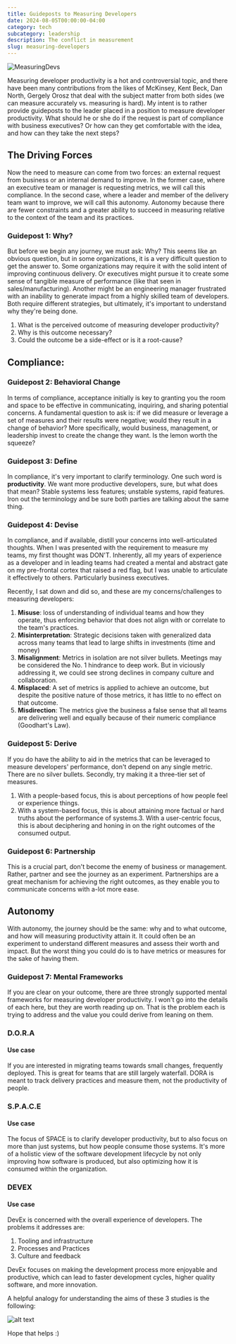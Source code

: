 ```yaml
---
title: Guideposts to Measuring Developers
date: 2024-08-05T00:00:00-04:00
category: tech
subcategory: leadership
description: The conflict in measurement
slug: measuring-developers
---
```


![MeasuringDevs](images/MeasuringDevelopers.png)

Measuring developer productivity is a hot and controversial topic, and there have been many contributions from the likes
of McKinsey, Kent Beck, Dan North, Gergely Orosz that deal with the subject matter from both sides (we can measure
accurately vs. measuring is hard). My intent is to rather provide guideposts to the leader placed in a position to
measure developer productivity. What should he or she do if the request is part of compliance with business executives?
Or how can they get comfortable with the idea, and how can they take the next steps?

## The Driving Forces

Now the need to measure can come from two forces: an external request from business or an internal demand to improve. In
the former case, where an executive team or manager is requesting metrics, we will call this compliance. In the second
case, where a leader and member of the delivery team want to improve, we will call this autonomy. Autonomy because there
are fewer constraints and a greater ability to succeed in measuring relative to the context of the team and its
practices.

### Guidepost 1: Why?

But before we begin any journey, we must ask: Why? This seems like an obvious question, but in some organizations, it is
a very difficult question to get the answer to. Some organizations may require it with the solid intent of improving
continuous delivery. Or executives might pursue it to create some sense of tangible measure of performance (like that
seen in sales/manufacturing). Another might be an engineering manager frustrated with an inability to generate impact
from a highly skilled team of developers. Both require different strategies, but ultimately, it's important to
understand why they're being done.

1. What is the perceived outcome of measuring developer productivity?
2. Why is this outcome necessary?
3. Could the outcome be a side-effect or is it a root-cause?

## Compliance:

### Guidepost 2: Behavioral Change

In terms of compliance, acceptance initially is key to granting you the room and space to be effective in communicating,
inquiring, and sharing potential concerns. A fundamental question to ask is: if we did measure or leverage a set of
measures and their results were negative; would they result in a change of behavior? More specifically, would business,
management, or leadership invest to create the change they want. Is the lemon worth the squeeze?

### Guidepost 3: Define

In compliance, it's very important to clarify terminology. One such word is **productivity**. We want more productive
developers, sure, but what does that mean? Stable systems less features; unstable systems, rapid features. Iron out the
terminology and be sure both parties are talking about the same thing.

### Guidepost 4: Devise

In compliance, and if available, distill your concerns into well-articulated thoughts. When I was presented with the
requirement to measure my teams, my first thought was DON'T. Inherently, all my years of experience as a developer and
in leading teams had created a mental and abstract gate on my pre-frontal cortex that raised a red flag, but I was
unable to articulate it effectively to others. Particularly business executives.

Recently, I sat down and did so, and these are my concerns/challenges to measuring developers:

1. **Misuse**: loss of understanding of individual teams and how they operate, thus enforcing behavior that does not
   align with or correlate to the team's practices.
2. **Misinterpretation**: Strategic decisions taken with generalized data across many teams that lead to large shifts in
   investments (time and money)
3. **Misalignment**: Metrics in isolation are not silver bullets. Meetings may be considered the No. 1 hindrance to deep
   work. But in viciously addressing it, we could see strong declines in company culture and collaboration.
4. **Misplaced**: A set of metrics is applied to achieve an outcome, but despite the positive nature of those metrics,
   it has little to no effect on that outcome.
5. **Misdirection**: The metrics give the business a false sense that all teams are delivering well and equally because
   of their numeric compliance (Goodhart's Law).

### Guidepost 5: Derive

If you do have the ability to aid in the metrics that can be leveraged to measure developers' performance, don't depend
on any single metric. There are no silver bullets. Secondly, try making it a three-tier set of measures.

1. With a people-based focus, this is about perceptions of how people feel or experience things.
2. With a system-based focus, this is about attaining more factual or hard truths about the performance of systems.3.
With a user-centric focus, this is about deciphering and honing in on the right outcomes of the consumed output.

### Guidepost 6: Partnership

This is a crucial part, don't become the enemy of business or management. Rather, partner and see the journey as an
experiment. Partnerships are a great mechanism for achieving the right outcomes, as they enable you to communicate
concerns with a-lot more ease.

## Autonomy

With autonomy, the journey should be the same: why and to what outcome, and how will measuring productivity attain it.
It could often be an experiment to understand different measures and assess their worth and impact. But the worst thing
you could do is to have metrics or measures for the sake of having them.

### Guidepost 7: Mental Frameworks

If you are clear on your outcome, there are three strongly supported mental frameworks for measuring developer
productivity. I won't go into the details of each here, but they are worth reading up on. That is the problem each is
trying to address and the value you could derive from leaning on them.

### D.O.R.A

#### Use case

If you are interested in migrating teams towards small changes, frequently deployed. This is great for teams that are
still largely waterfall. DORA is meant to track delivery practices and measure them, not the productivity of people.

### S.P.A.C.E

#### Use case

The focus of SPACE is to clarify developer productivity, but to also focus on more than just systems, but how people
consume those systems. It's more of a holistic view of the software development lifecycle by not only improving how
software is produced, but also optimizing how it is consumed within the organization.

### DEVEX

#### Use case

DevEx is concerned with the overall experience of developers. The problems it addresses are:

1. Tooling and infrastructure
2. Processes and Practices
3. Culture and feedback

DevEx focuses on making the development process more enjoyable and productive, which can lead to faster development
cycles, higher quality software, and more innovation.

A helpful analogy for understanding the aims of these 3 studies is the following:

![alt text](images/pizza.png)

Hope that helps :)
